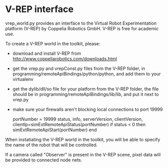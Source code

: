 # V-REP interface

vrep_world.py provides an interface to the Virtual Robot Experimentation platform (V-REP) by Coppelia Robotics GmbH.
V-REP is free for academic use.

To create a V-REP world in the toolkit, please:

- download and install V-REP from http://www.coppeliarobotics.com/downloads.html
- get the vrep.py and vrepConst.py files from the V-REP folder, in programming/remoteApiBindings/python/python, and add them to your virtualenv
- get the dylib/dll/so file for your platform from the V-REP folder, the file should be in programming/remoteApiBindings/lib/lib, and put it next to vrep.py
- make sure your firewalls aren't blocking local connections to port 19999
 

    portNumber = 19999
    status, info, serverVersion, clientVersion, clientIp=simExtRemoteApiStatus(portNumber)
    if status < 0 then
        simExtRemoteApiStart(portNumber)
    end

When instatiating the V-REP world in the toolkit, you will be able to specify the name of the robot that will
be controlled.

If a camera called "Observer" is present in the V-REP scene, pixel data will be provided to connected node nets.
